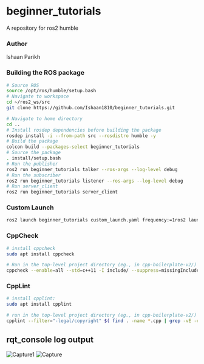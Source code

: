 # beginner_tutorials
A repository for ros2 humble 

### Author
Ishaan Parikh 

### Building the ROS package
```bash
# Source ROS
source /opt/ros/humble/setup.bash
# Navigate to workspace
cd ~/ros2_ws/src
git clone https://github.com/Ishaan1810/beginner_tutorials.git

# Navigate to home directory
cd ..
# Install rosdep dependencies before building the package
rosdep install -i --from-path src --rosdistro humble -y
# Build the package 
colcon build --packages-select beginner_tutorials
# Source the package
. install/setup.bash
# Run the publisher
ros2 run beginner_tutorials talker --ros-args --log-level debug
# Run the subscriber
ros2 run beginner_tutorials listener --ros-args --log-level debug
# Run server_client
ros2 run beginner_tutorials server_client
```

### Custom Launch
```bash
ros2 launch beginner_tutorials custom_launch.yaml frequency:=1ros2 launch beginner_tutorials custom_launch.yaml frequency:=1
```

### CppCheck
```bash
# install cppcheck
sudo apt install cppcheck

# Run in the top-level project directory (eg., in cpp-boilerplate-v2/)
cppcheck --enable=all --std=c++11 -I include/ --suppress=missingInclude $( find . -name *.cpp | grep -vE -e "^./build/" )
```

### CppLint
```bash
# install cpplint:
sudo apt install cpplint

# run in the top-level project directory (eg., in cpp-boilerplate-v2/)
cpplint --filter="-legal/copyright" $( find . -name *.cpp | grep -vE -e "^./build/" )
```

## rqt_console log output
![Capture1](https://github.com/Ishaan1810/beginner_tutorials/assets/20563798/9c286cf4-02d9-4509-b62b-b63ceac02049)
![Capture](https://github.com/Ishaan1810/beginner_tutorials/assets/20563798/70836b51-536e-445a-8649-a1c4c7af508a)


